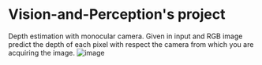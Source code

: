 # Vision-and-Perception's project
Depth estimation with monocular camera. Given in input and RGB image predict the depth of each pixel with respect the camera from which you are acquiring the image. 
![image](https://user-images.githubusercontent.com/94857717/179365988-704eb64f-2015-4002-8d4e-37d0b5fd45c5.png)


